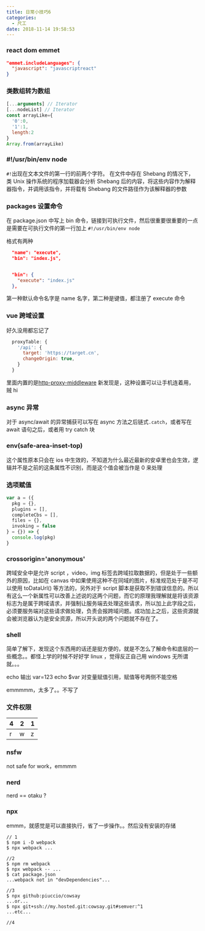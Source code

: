 ```yaml
---
title: 日常小技巧6
categories:
  - 尺工
date: 2018-11-14 19:58:53
---
```


<p></p>
<!-- more -->

### react dom emmet
```json
"emmet.includeLanguages": {
  "javascript": "javascriptreact"
}
```


### 类数组转为数组

```js
[...arguments] // Iterator
[...nodeList] // Iterator
const arrayLike={
  '0':0,
  '1':1,
  length:2
}
Array.from(arrayLike)
```

### #!/usr/bin/env node

`#!`出现在文本文件的第一行的前两个字符。 在文件中存在 Shebang 的情况下，类 Unix 操作系统的程序加载器会分析 Shebang 后的内容，将这些内容作为解释器指令，并调用该指令，并将载有 Shebang 的文件路径作为该解释器的参数

### packages 设置命令

在 package.json 中写上 bin 命令，链接到可执行文件，然后很重要很重要的一点是需要在可执行文件的第一行加上 `#!/usr/bin/env node`

格式有两种

```json
  "name": "execute",
  "bin": "index.js",
```

```json

  "bin": {
    "execute": "index.js"
  },
```

第一种默认命令名字是 name 名字，第二种是键值，都注册了 execute 命令

### vue 跨域设置

好久没用都忘记了

```js
  proxyTable: {
    '/api': {
      target: 'https://target.cn',
      changeOrigin: true,
    }
  }
```

里面内置的是[http-proxy-middleware](https://github.com/chimurai/http-proxy-middleware)
新发现是，这种设置可以让手机连着用，贼 hi

### async 异常

对于 async/await 的异常捕获可以写在 async 方法之后链式`.catch`，或者写在 await 语句之后，或者用 try catch 块

### env(safe-area-inset-top)

这个属性原本只会在 ios 中生效的，不知道为什么最近最新的安卓里也会生效，逻辑并不是之前的这条属性不识别，而是这个值会被当作是 0 来处理

### 选项赋值

```js
var a = ({
  pkg = {},
  plugins = [],
  completeCbs = [],
  files = {},
  invoking = false
} = {}) => {
  console.log(pkg)
}
```

### crossorigin='anonymous'

跨域安全中是允许 script ，video，img 标签去跨域拉取数据的，但是处于一些额外的原因，比如在 canvas 中如果使用这种不在同域的图片，标准规范处于是不可以使用 toDataUrl() 等方法的，另外对于 script 脚本是获取不到错误信息的。所以有这么一个新属性可以改善上述说的这两个问题，而它的原理我理解就是将该资源标志为是属于跨域请求，并强制让服务端去处理这些请求，所以加上此字段之后，必须要服务端对这些请求做处理，负责会报跨域问题。成功加上之后，这些资源就会被浏览器认为是安全资源，所以开头说的两个问题就不存在了。

### shell

简单了解下，发现这个东西用的话还是挺方便的，就是不怎么了解命令和底层的一些概念。。都怪上学的时候不好好学 linux ，觉得反正自己用 windows 无所谓就。。。

echo 输出
var=123 echo \$var 对变量赋值引用，赋值等号两侧不能空格

emmmmm，太多了。。不写了

### 文件权限

| 4   | 2   | 1   |
| --- | --- | --- |
| r   | w   | z   |

### nsfw

not safe for work，emmmm

### nerd

nerd == otaku ?

### npx

emmm，就感觉是可以直接执行，省了一步操作。。然后没有安装的存储

```
// 1
$ npm i -D webpack
$ npx webpack ...

//2
$ npm rm webpack
$ npx webpack -- ...
$ cat package.json
...webpack not in "devDependencies"...

//3
$ npx github:piuccio/cowsay
...or...
$ npx git+ssh://my.hosted.git:cowsay.git#semver:^1
...etc...

//4
```
